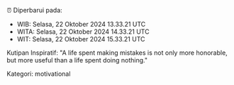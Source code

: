 ⏰ Diperbarui pada:
- WIB: Selasa, 22 Oktober 2024 13.33.21 UTC
- WITA: Selasa, 22 Oktober 2024 14.33.21 UTC
- WIT: Selasa, 22 Oktober 2024 15.33.21 UTC

Kutipan Inspiratif:
"A life spent making mistakes is not only more honorable, but more useful than a life spent doing nothing."


Kategori: motivational

